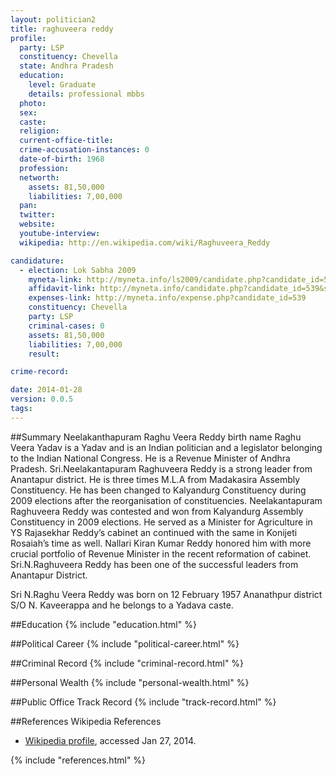 ```yaml
---
layout: politician2
title: raghuveera reddy
profile: 
  party: LSP
  constituency: Chevella
  state: Andhra Pradesh
  education: 
    level: Graduate
    details: professional mbbs
  photo: 
  sex: 
  caste: 
  religion: 
  current-office-title: 
  crime-accusation-instances: 0
  date-of-birth: 1968
  profession: 
  networth: 
    assets: 81,50,000
    liabilities: 7,00,000
  pan: 
  twitter: 
  website: 
  youtube-interview: 
  wikipedia: http://en.wikipedia.com/wiki/Raghuveera_Reddy

candidature: 
  - election: Lok Sabha 2009
    myneta-link: http://myneta.info/ls2009/candidate.php?candidate_id=539
    affidavit-link: http://myneta.info/candidate.php?candidate_id=539&scan=original
    expenses-link: http://myneta.info/expense.php?candidate_id=539
    constituency: Chevella 
    party: LSP
    criminal-cases: 0
    assets: 81,50,000
    liabilities: 7,00,000
    result:  

crime-record: 

date: 2014-01-28
version: 0.0.5
tags: 
---
```

##Summary
Neelakanthapuram Raghu Veera Reddy birth name Raghu Veera Yadav is a Yadav and is an Indian politician and a legislator belonging to the Indian National Congress. He is a Revenue Minister of Andhra Pradesh. Sri.Neelakantapuram Raghuveera Reddy is a strong leader from Anantapur district. He is three times M.L.A from Madakasira Assembly Constituency. He has been changed to Kalyandurg Constituency during 2009 elections after the reorganisation of constituencies. Neelakantapuram Raghuveera Reddy was contested and won from Kalyandurg Assembly Constituency in 2009 elections. He served as a Minister for Agriculture in YS Rajasekhar Reddy’s cabinet an continued with the same in Konijeti Rosaiah’s time as well. Nallari Kiran Kumar Reddy honored him with more crucial portfolio of Revenue Minister in the recent reformation of cabinet. Sri.N.Raghuveera Reddy has been one of the successful leaders from Anantapur District.

Sri N.Raghu Veera Reddy was born on 12 February 1957 Ananathpur district S/O N. Kaveerappa and he belongs to a Yadava caste.


##Education
{% include "education.html" %}


##Political Career
{% include "political-career.html" %}


##Criminal Record
{% include "criminal-record.html" %}


##Personal Wealth
{% include "personal-wealth.html" %}


##Public Office Track Record
{% include "track-record.html" %}


##References
Wikipedia References
- [Wikipedia profile]({{page.profile.wikipedia}}), accessed Jan 27, 2014.



{% include "references.html" %}